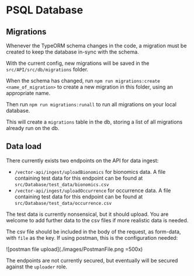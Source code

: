 # PSQL Database

## Migrations
Whenever the TypeORM schema changes in the code, a migration must be created to keep the database in-sync with the schema.

With the current config, new migrations will be saved in the `src/API/src/db/migrations` folder.

When the schema has changed, run `npm run migrations:create <name_of_migration>` to create a new migration in this folder, using an appropriate name.

Then run `npm run migrations:runall` to run all migrations on your local database.

This will create a `migrations` table in the db, storing a list of all migrations already run on the db.

## Data load
There currently exists two endpoints on the API for data ingest:
- `/vector-api/ingest/uploadBionomics` for bionomics data. A file containing test data for this endpoint can be found at `src/Database/test_data/bionomics.csv`
- `/vector-api/ingest/uploadOccurrence` for occurrence data. A file containing test data for this endpoint can be found at `src/Database/test_data/occurrence.csv`

The test data is currently nonsensical, but it should upload. You are welcome to add further data to the csv files if more realistic data is needed.

The csv file should be included in the body of the request, as form-data, with `file` as the key. If using postman, this is the configuration needed:

![postman file upload](./images/PostmanFile.png =500x)

The endpoints are not currently secured, but eventually will be secured against the `uploader` role.

